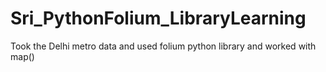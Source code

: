 # Sri_PythonFolium_LibraryLearning
Took the Delhi metro data and used folium python library and worked with map()
